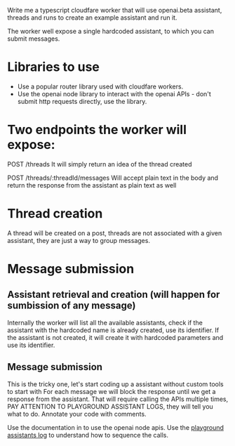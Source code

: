 Write me a typescript cloudfare worker that will use openai.beta assistant, threads and runs to create an example assistant and run it.

The worker well expose a single hardcoded assistant, to which you can submit messages.

# Libraries to use
- Use a popular router library used with cloudfare workers.
- Use the openai node library to interact with the openai APIs - don't submit http requests directly, use the library.

# Two endpoints the worker will expose:
POST /threads
It will simply return an idea of the thread created

POST /threads/:threadId/messages
Will accept plain text in the body and return the response from the assistant as plain text as well

# Thread creation
A thread will be created on a post, threads are not associated with a given assistant, they are just a way to group messages.

# Message submission

## Assistant retrieval and creation (will happen for sumbission of any message)
Internally the worker will list all the available assistants, check if the assistant with the hardcoded name is already created, use its identifier.
If the assistant is not created, it will create it with hardcoded parameters and use its identifier.

## Message submission

This is the tricky one, let's start coding up a assistant without custom tools to start with
For each message we will block the response until we get a response from the assistant.
That will require calling the APIs multiple times, PAY ATTENTION TO PLAYGROUND ASSISTANT LOGS, they will tell you what to do.
Annotate your code with comments.

Use the documentation in [](./assistants-documentation) to use the openai node apis.
Use the [playground assistants log](<./assistants-documentation/playground assistants log.md>) to understand how to sequence the calls.
